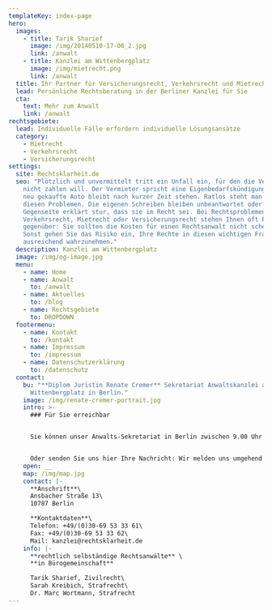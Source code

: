 ```yaml
---
templateKey: index-page
hero:
  images:
    - title: Tarik Sharief
      image: /img/20140510-17-06_2.jpg
      link: /anwalt
    - title: Kanzlei am Wittenbergplatz
      image: /img/mietrecht.png
      link: /anwalt
  title: Ihr Partner für Versicherungsrecht, Verkehrsrecht und Mietrecht
  lead: Persönliche Rechtsberatung in der Berliner Kanzlei für Sie
  cta:
    text: Mehr zum Anwalt
    link: /anwalt
rechtsgebiete:
  lead: Individuelle Fälle erfordern individuelle Lösungsansätze
  category:
    - Mietrecht
    - Verkehrsrecht
    - Versicherungsrecht
settings:
  site: Rechtsklarheit.de
  seo: "Plötzlich und unvermittelt tritt ein Unfall ein, für den die Versicherung
    nicht zahlen will. Der Vermieter spricht eine Eigenbedarfskündigung aus. Das
    neu gekaufte Auto bleibt nach kurzer Zeit stehen. Ratlos steht man vor
    diesen Problemen. Die eigenen Schreiben bleiben unbeantwortet oder die
    Gegenseite erklärt stur, dass sie im Recht sei. Bei Rechtsproblemen im
    Verkehrsrecht, Mietrecht oder Versicherungsrecht stehen Ihnen oft Profis
    gegenüber: Sie sollten die Kosten für einen Rechtsanwalt nicht scheuen.
    Sonst gehen Sie das Risiko ein, Ihre Rechte in diesen wichtigen Fragen nicht
    ausreichend wahrzunehmen."
  description: Kanzlei am Wittenbergplatz
  image: /img/og-image.jpg
  menu:
    - name: Home
    - name: Anwalt
      to: /anwalt
    - name: Aktuelles
      to: /blog
    - name: Rechtsgebiete
      to: DROPDOWN
  footermenu:
    - name: Kontakt
      to: /kontakt
    - name: Impressum
      to: /impressum
    - name: Datenschutzerklärung
      to: /datenschutz
  contact:
    bu: "**Diplom Juristin Renate Cremer** Sekretariat Anwaltskanzlei am
      Wittenbergplatz in Berlin."
    image: /img/renate-cremer-portrait.jpg
    intro: >-
      ### Für Sie erreichbar


      Sie können unser Anwalts-Sekretariat in Berlin zwischen 9.00 Uhr und 12.00 Uhr und 15.00 Uhr bis 18.00 Uhr telefonisch erreichen.


      Oder senden Sie uns hier Ihre Nachricht: Wir melden uns umgehend zurück. Bitte beachten Sie, dass der Anwalt für Sie wichtige Fristen erst nach der Mandatsübernahmebestätigung und Erhalt sämtlicher wesentlicher Unterlagen beachten wird. Der Anwalt wird also erst nach einer Mandatsvereinbarung für Sie tätig werden.
    open: __
    map: /img/map.jpg
    contact: |-
      **Anschrift**\
      Ansbacher Straße 13\
      10787 Berlin

      **Kontaktdaten**\
      Telefon: +49/(0)30-69 53 33 61\
      Fax: +49/(0)30-69 53 33 62\
      Mail: kanzlei@rechtsklarheit.de
    info: |-
      **rechtlich selbständige Rechtsanwälte** \
      **in Bürogemeinschaft**

      Tarik Sharief, Zivilrecht\
      Sarah Kreibich, Strafrecht\
      Dr. Marc Wortmann, Strafrecht
---
```

